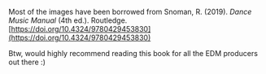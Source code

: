 Most of the images have been borrowed from Snoman, R. (2019). *Dance Music Manual* (4th ed.). Routledge. [https://doi.org/10.4324/9780429453830](https://doi.org/10.4324/9780429453830)

Btw, would highly recommend reading this book for all the EDM producers out there :)